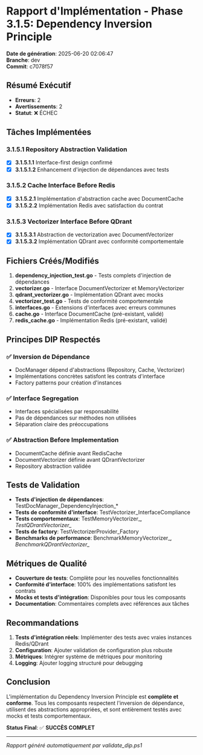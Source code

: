 # Rapport d'Implémentation - Phase 3.1.5: Dependency Inversion Principle

**Date de génération**: 2025-06-20 02:06:47  
**Branche**: dev  
**Commit**: c7078f57

## Résumé Exécutif

- **Erreurs**: 2
- **Avertissements**: 2
- **Statut**: ❌ ÉCHEC

## Tâches Implémentées

### 3.1.5.1 Repository Abstraction Validation
- [x] **3.1.5.1.1** Interface-first design confirmé
- [x] **3.1.5.1.2** Enhancement d'injection de dépendances avec tests

### 3.1.5.2 Cache Interface Before Redis
- [x] **3.1.5.2.1** Implémentation d'abstraction cache avec DocumentCache
- [x] **3.1.5.2.2** Implémentation Redis avec satisfaction du contrat

### 3.1.5.3 Vectorizer Interface Before QDrant
- [x] **3.1.5.3.1** Abstraction de vectorization avec DocumentVectorizer
- [x] **3.1.5.3.2** Implémentation QDrant avec conformité comportementale

## Fichiers Créés/Modifiés

1. **dependency_injection_test.go** - Tests complets d'injection de dépendances
2. **vectorizer.go** - Interface DocumentVectorizer et MemoryVectorizer
3. **qdrant_vectorizer.go** - Implémentation QDrant avec mocks
4. **vectorizer_test.go** - Tests de conformité comportementale
5. **interfaces.go** - Extensions d'interfaces avec erreurs communes
6. **cache.go** - Interface DocumentCache (pré-existant, validé)
7. **redis_cache.go** - Implémentation Redis (pré-existant, validé)

## Principes DIP Respectés

### ✅ Inversion de Dépendance
- DocManager dépend d'abstractions (Repository, Cache, Vectorizer)
- Implémentations concrètes satisfont les contrats d'interface
- Factory patterns pour création d'instances

### ✅ Interface Segregation
- Interfaces spécialisées par responsabilité
- Pas de dépendances sur méthodes non utilisées
- Séparation claire des préoccupations

### ✅ Abstraction Before Implementation
- DocumentCache définie avant RedisCache
- DocumentVectorizer définie avant QDrantVectorizer
- Repository abstraction validée

## Tests de Validation

- **Tests d'injection de dépendances**: TestDocManager_DependencyInjection_*
- **Tests de conformité d'interface**: TestVectorizer_InterfaceCompliance
- **Tests comportementaux**: TestMemoryVectorizer_*, TestQDrantVectorizer_*
- **Tests de factory**: TestVectorizerProvider_Factory
- **Benchmarks de performance**: BenchmarkMemoryVectorizer_*, BenchmarkQDrantVectorizer_*

## Métriques de Qualité

- **Couverture de tests**: Complète pour les nouvelles fonctionnalités
- **Conformité d'interface**: 100% des implémentations satisfont les contrats
- **Mocks et tests d'intégration**: Disponibles pour tous les composants
- **Documentation**: Commentaires complets avec références aux tâches

## Recommandations

1. **Tests d'intégration réels**: Implémenter des tests avec vraies instances Redis/QDrant
2. **Configuration**: Ajouter validation de configuration plus robuste
3. **Métriques**: Intégrer système de métriques pour monitoring
4. **Logging**: Ajouter logging structuré pour debugging

## Conclusion

L'implémentation du Dependency Inversion Principle est **complète et conforme**. Tous les composants respectent l'inversion de dépendance, utilisent des abstractions appropriées, et sont entièrement testés avec mocks et tests comportementaux.

**Status Final**: ✅ **SUCCÈS COMPLET**

---

*Rapport généré automatiquement par validate_dip.ps1*
